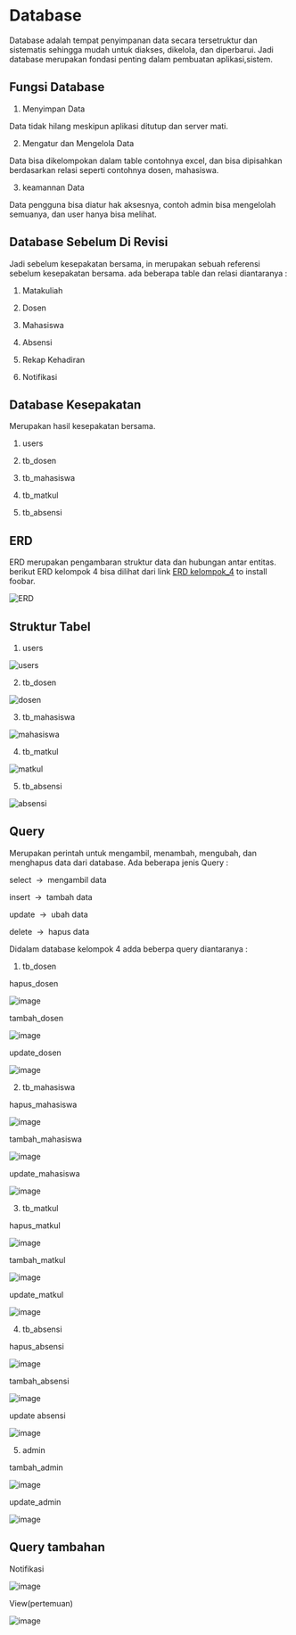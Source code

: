 # Database



Database adalah tempat penyimpanan data secara tersetruktur dan sistematis sehingga mudah untuk diakses, dikelola, dan diperbarui. Jadi database merupakan fondasi penting dalam pembuatan aplikasi,sistem.



## Fungsi Database



1. Menyimpan Data 

Data tidak hilang meskipun aplikasi ditutup dan server mati.

2. Mengatur dan Mengelola Data

Data bisa dikelompokan dalam table contohnya excel, dan bisa dipisahkan berdasarkan relasi seperti contohnya dosen, mahasiswa.

3. keamannan Data

Data pengguna bisa diatur hak aksesnya, contoh admin bisa mengelolah semuanya, dan user hanya bisa melihat.



## Database Sebelum Di Revisi

Jadi sebelum kesepakatan bersama, in merupakan sebuah referensi sebelum kesepakatan bersama. ada beberapa table dan relasi diantaranya :

1. Matakuliah

2. Dosen 

3. Mahasiswa

4. Absensi

5. Rekap Kehadiran

6. Notifikasi



## Database Kesepakatan

Merupakan hasil kesepakatan bersama.

1. users

2. tb_dosen

3. tb_mahasiswa

4. tb_matkul

5. tb_absensi



## ERD

ERD merupakan pengambaran struktur data dan hubungan antar entitas. berikut ERD kelompok 4 bisa dilihat dari link [ERD kelompok_4](https://drive.google.com/file/d/1ITw74a7gaKede_lDFxC7wmh6mW83CC7J/view?usp=sharing) to install foobar.

![ERD](https://github.com/user-attachments/assets/474c9df8-e96c-45f0-9a15-fbe13006cd06)



## Struktur Tabel

1. users

![users](https://github.com/user-attachments/assets/c18e70d0-ade1-4961-b057-116816108b61)

2. tb_dosen

![dosen](https://github.com/user-attachments/assets/6df7078e-52ce-46ef-9935-7b2224035e7f)

3. tb_mahasiswa

![mahasiswa](https://github.com/user-attachments/assets/8d5ae3d1-f8bd-4c66-80db-f9280060c872)

4. tb_matkul

![matkul](https://github.com/user-attachments/assets/cbc3967f-b6f5-4875-bfe3-a4d1d6a1b82f)

5. tb_absensi

![absensi](https://github.com/user-attachments/assets/0abf4977-dfb8-44d9-94a5-66dcf561c129)



## Query

Merupakan perintah untuk mengambil, menambah, mengubah, dan menghapus data dari database. Ada beberapa jenis Query :

select  ->  mengambil data

insert  ->  tambah data

update  ->  ubah data

delete  ->  hapus data

Didalam database kelompok 4 adda beberpa query diantaranya :

1. tb_dosen

hapus_dosen

![image](https://github.com/user-attachments/assets/bde792fe-4ce0-45d9-a46c-eef6ddaa187e)

tambah_dosen

![image](https://github.com/user-attachments/assets/1364e925-9ef4-4faa-85ca-bf0d4fe52770)

update_dosen

![image](https://github.com/user-attachments/assets/1a818051-bd40-493e-a355-cd386472cb2e)

2. tb_mahasiswa

hapus_mahasiswa

![image](https://github.com/user-attachments/assets/0b07b1c7-ca90-4e6e-b33e-a0e69db7838c)

tambah_mahasiswa

![image](https://github.com/user-attachments/assets/b7286011-abc7-4257-882b-4f83e9b92372)

update_mahasiswa

![image](https://github.com/user-attachments/assets/b72a4d5f-1541-4930-8567-ee3046e934b3)


3. tb_matkul

hapus_matkul

![image](https://github.com/user-attachments/assets/cc43ebe9-5674-4537-a058-3171776a3db9)

tambah_matkul

![image](https://github.com/user-attachments/assets/68e09717-d54d-4e50-8b04-48ea321ae4d3)

update_matkul

![image](https://github.com/user-attachments/assets/38ebad56-e22c-4ae0-aa20-1cb589641d0f)


4. tb_absensi

hapus_absensi

![image](https://github.com/user-attachments/assets/6724cc29-8a9c-425d-9453-a2af727b7701)

tambah_absensi

![image](https://github.com/user-attachments/assets/7a48c806-f31f-4bf9-b0c7-dc9179d47983)

update absensi

![image](https://github.com/user-attachments/assets/aef39c2b-6993-4032-9075-075b026b3bee)

5. admin

tambah_admin

![image](https://github.com/user-attachments/assets/a2a60e68-c9d4-4a32-80e8-24e5c3b14dfa)

update_admin

![image](https://github.com/user-attachments/assets/56153083-c681-485d-ba72-1a609bf2c407)

## Query tambahan

Notifikasi 

![image](https://github.com/user-attachments/assets/08eb4b67-4cb8-4fd2-be5f-3893a2c3eaff)

View(pertemuan)

![image](https://github.com/user-attachments/assets/a2815403-f279-4042-99b9-82f59ba7d3b0)
